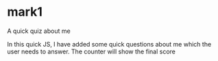 # mark1
A quick quiz about me

In this quick JS, I have added some quick questions about me which the user needs to answer.
The counter will show the final score
